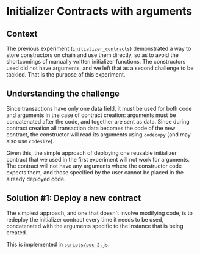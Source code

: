 # Initializer Contracts with arguments

## Context

The previous experiment ([`initializer_contracts`](/initializer_contracts)) demonstrated a way to
store constructors on chain and use them directly, so as to avoid the shortcomings of manually
written initializer functions. The constructors used did not have arguments, and we left that as a
second challenge to be tackled. That is the purpose of this experiment.

## Understanding the challenge

Since transactions have only one data field, it must be used for both code and arguments in the
case of contract creation: arguments must be concatenated after the code, and together are sent as
data. Since during contract creation all transaction data becomes the code of the new contract, the
constructor will read its arguments using `codecopy` (and may also use `codesize`).

Given this, the simple approach of deploying one reusable initializer contract that we used in the
first experiment will not work for arguments. The contract will not have any arguments where the
constructor code expects them, and those specified by the user cannot be placed in the already
deployed code.

## Solution #1: Deploy a new contract

The simplest approach, and one that doesn't involve modifying code, is to redeploy the initializer
contract every time it needs to be used, concatenated with the arguments specific to the instance
that is being created.

This is implemented in [`scripts/poc-2.js`](/scripts/poc-2.js).
